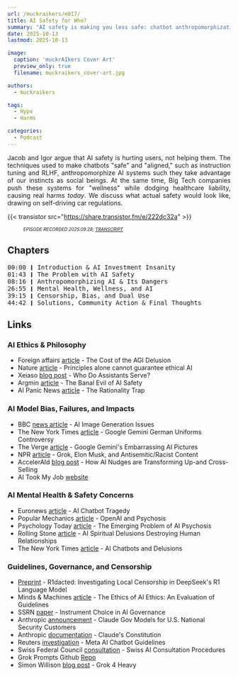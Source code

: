 ```yaml
---
url: /muckraikers/e017/
title: AI Safety for Who?
summary: "AI safety is making you less safe: chatbot anthropomorphization, mental health harms, dark patterns"
date: 2025-10-13
lastmod: 2025-10-13

image:
  caption: 'muckrAIkers Cover Art'
  preview_only: true
  filename: muckraikers_cover-art.jpg

authors:
  - muckraikers

tags:
  - Hype
  - Harms

categories:
  - Podcast
---
```


<div style="text-align: justify">

Jacob and Igor argue that AI safety is hurting users, not helping them. The techniques used to make chatbots "safe" and "aligned," such as instruction tuning and RLHF, anthropomorphize AI systems such they take advantage of our instincts as social beings. At the same time, Big Tech companies push these systems for "wellness" while dodging healthcare liability, causing real harms *today*. We discuss what actual safety would look like, drawing on self-driving car regulations.

{{< transistor src="https://share.transistor.fm/e/222dc32a" >}}
<div style="font-size: x-small;font-style: italic;padding-left: 2.25rem;">EPISODE RECORDED 2025.09.28; <a href="https://share.transistor.fm/s/222dc32a/transcript.txt" target="_blank" rel="noreferrer noopener">TRANSCRIPT</a></a></div>
</div>


## Chapters

<div style="text-align: left; font-family:monospace;">
00:00 ❙ Introduction & AI Investment Insanity<br>
01:43 ❙ The Problem with AI Safety<br>
08:16 ❙ Anthropomorphizing AI & Its Dangers<br>
26:55 ❙ Mental Health, Wellness, and AI<br>
39:15 ❙ Censorship, Bias, and Dual Use<br>
44:42 ❙ Solutions, Community Action & Final Thoughts
</div>

## Links

### AI Ethics & Philosophy
-   Foreign affairs [article](https://archive.ph/lbek5) - The Cost of the AGI Delusion
-   Nature [article](https://www.nature.com/articles/s42256-019-0114-4) - Principles alone cannot guarantee ethical AI
-   Xeiaso [blog post](https://xeiaso.net/blog/2025/who-assistant-serve/) - Who Do Assistants Serve?
-   Argmin [article](https://www.argmin.net/p/the-banal-evil-of-ai-safety) - The Banal Evil of AI Safety
-   AI Panic News [article](https://www.aipanic.news/p/the-rationality-trap) - The Rationality Trap

### AI Model Bias, Failures, and Impacts
-   BBC [news article](https://www.bbc.com/news/technology-33347866) - AI Image Generation Issues
-   The New York Times [article](https://www.nytimes.com/2024/02/22/technology/google-gemini-german-uniforms.html) - Google Gemini German Uniforms Controversy
-   The Verge [article](https://www.theverge.com/2024/2/23/24081309/google-gemini-embarrassing-ai-pictures-diverse-nazi) - Google Gemini's Embarrassing AI Pictures
-   NPR [article](https://www.npr.org/2025/07/09/nx-s1-5462609/grok-elon-musk-antisemitic-racist-content) - Grok, Elon Musk, and Antisemitic/Racist Content
-   AccelerAId [blog post](https://acceleraid.ai/en/about/blog/how-ai-nudges-are-transforming-up-and-cross-selling-2/) - How AI Nudges are Transforming Up-and Cross-Selling
-   AI Took My Job [website](https://www.aitookmyjob.io/)

### AI Mental Health & Safety Concerns
-   Euronews [article](https://www.euronews.com/next/2023/03/31/man-ends-his-life-after-an-ai-chatbot-encouraged-him-to-sacrifice-himself-to-stop-climate-) - AI Chatbot Tragedy
-   Popular Mechanics [article](https://www.popularmechanics.com/technology/robots/a65781776/openai-psychosis/) - OpenAI and Psychosis
-   Psychology Today [article](https://www.psychologytoday.com/us/blog/urban-survival/202507/the-emerging-problem-of-ai-psychosis) - The Emerging Problem of AI Psychosis
-   Rolling Stone [article](https://www.rollingstone.com/culture/culture-features/ai-spiritual-delusions-destroying-human-relationships-1235330175/) - AI Spiritual Delusions Destroying Human Relationships
-   The New York Times [article](https://www.nytimes.com/2025/08/08/technology/ai-chatbots-delusions-chatgpt.html) - AI Chatbots and Delusions

### Guidelines, Governance, and Censorship
-   [Preprint](https://arxiv.org/abs/2505.12625) - R1dacted: Investigating Local Censorship in DeepSeek's R1 Language Model
-   Minds & Machines [article](https://link.springer.com/article/10.1007/S11023-020-09517-8) - The Ethics of AI Ethics: An Evaluation of Guidelines
-   SSRN [paper](https://papers.ssrn.com/sol3/papers.cfm?abstract_id=5283275) - Instrument Choice in AI Governance
-   Anthropic [announcement](https://www.anthropic.com/news/claude-gov-models-for-u-s-national-security-customers) - Claude Gov Models for U.S. National Security Customers
-   Anthropic [documentation](https://www.anthropic.com/news/claudes-constitution) - Claude's Constitution
-   Reuters [investigation](https://www.reuters.com/investigates/special-report/meta-ai-chatbot-guidelines/) - Meta AI Chatbot Guidelines
-   Swiss Federal Council [consultation](https://www.fedlex.admin.ch/de/consultation-procedures?news_period=last_day&news_pageNb=1&news_order=desc&news_itemsPerPage=10) - Swiss AI Consultation Procedures
-   Grok Prompts Github [Repo](https://x.com/xai/status/1923183622422458851)
-   Simon Willison [blog post](https://simonwillison.net/2025/Jul/12/grok-4-heavy/) - Grok 4 Heavy
